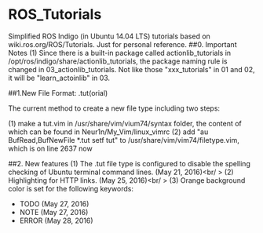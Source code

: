 # ROS_Tutorials
Simplified ROS Indigo (in Ubuntu 14.04 LTS) tutorials based on wiki.ros.org/ROS/Tutorials. 
Just for personal reference.
##0. Important Notes
(1) Since there is a built-in package called actionlib_tutorials in /opt/ros/indigo/share/actionlib_tutorials, the package naming rule is changed in 03_actionlib_tutorials. Not like those "xxx_tutorials" in 01 and 02, it will be "learn_actoinlib" in 03.

##1.New File Format: .tut(orial)

The current method to create a new file type including two steps:

(1) make a tut.vim in /usr/share/vim/vium74/syntax folder, the content of which can be found in Neur1n/My_Vim/linux_vimrc
(2) add "au BufRead,BufNewFile *.tut setf tut" to /usr/share/vim/vim74/filetype.vim, which is on line 2637 now

##2. New features
(1) The .tut file type is configured to disable the spelling checking of Ubuntu terminal command lines. (May 21, 2016)<br/ >
(2) Highlighting for HTTP links. (May 25, 2016)<br/ >
(3) Orange background color is set for the following keywords:
- TODO  (May 27, 2016)
- NOTE  (May 27, 2016)
- ERROR (May 28, 2016)
